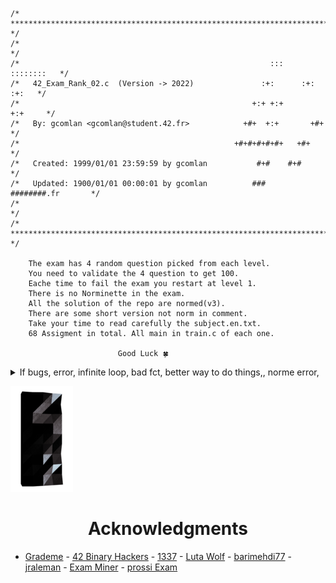 ```
/* ************************************************************************** */
/*                                                                            */
/*                                                        :::      ::::::::   */
/*   42_Exam_Rank_02.c  (Version -> 2022)               :+:      :+:    :+:   */
/*                                                    +:+ +:+         +:+     */
/*   By: gcomlan <gcomlan@student.42.fr>            +#+  +:+       +#+        */
/*                                                +#+#+#+#+#+   +#+           */
/*   Created: 1999/01/01 23:59:59 by gcomlan           #+#    #+#             */
/*   Updated: 1900/01/01 00:00:01 by gcomlan          ###   ########.fr       */
/*                                                                            */
/* ************************************************************************** */

	The exam has 4 random question picked from each level.
	You need to validate the 4 question to get 100.
	Eache time to fail the exam you restart at level 1.
	There is no Norminette in the exam.
	All the solution of the repo are normed(v3).
	There are some short version not norm in comment.
	Take your time to read carefully the subject.en.txt.
	68 Assigment in total. All main in train.c of each one.

						Good Luck 🍀
```

<details>
<summary>If bugs, error, infinite loop, bad fct, better way to do things,, norme error,</summary>
Just make a pull request ❤️
</details>

![42](42_logo.png)

<h1 align="center"> Acknowledgments </h1>

* [Grademe](https://github.com/JCluzet/42_GradeMe) - [42 Binary Hackers](https://github.com/Binary-Hackers/42_Subjects) - [1337](https://github.com/48d31kh413k/1337-Piscine-42) - [Luta Wolf](https://github.com/luta-wolf/42-examrank) - [barimehdi77](https://github.com/barimehdi77/42-piscine-exam) - [jraleman](https://github.com/jraleman/42.Exam-C) - [Exam Miner](https://github.com/fwuensche/42-exam-miner) - [prossi Exam](https://github.com/pasqualerossi/42-School-Exam-Rank-02)
